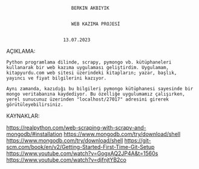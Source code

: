 







					        BERKIN AKBIYIK


					        WEB KAZIMA PROJESİ


						 13.07.2023





AÇIKLAMA:

	Python programlama dilinde, scrapy, pymongo vb. kütüphaneleri kullanarak bir web kazıma uygulaması geliştirdim. Uygulamam, kitapyurdu.com web sitesi üzerindeki kitapların; yazar, başlık, yayıncı ve fiyat bilgilerini kazıyor.

	Aynı zamanda, kazıdığı bu bilgileri pymongo kütüphanesi sayesinde bir mongo veritabanına kaydediyor. Bu özelliğe uygulumamız çalışırken, yerel sunucunuz üzerinden "localhost/27017" adresini girerek görütüleyebilirsiniz.




KAYNAKLAR:

https://realpython.com/web-scraping-with-scrapy-and-mongodb/#installation
https://www.mongodb.com/try/download/shell
https://www.mongodb.com/try/download/shell
https://git-scm.com/book/en/v2/Getting-Started-First-Time-Git-Setup
https://www.youtube.com/watch?v=GogxAQ2JP4A&t=1560s
https://www.youtube.com/watch?v=djfnjtYB2co
